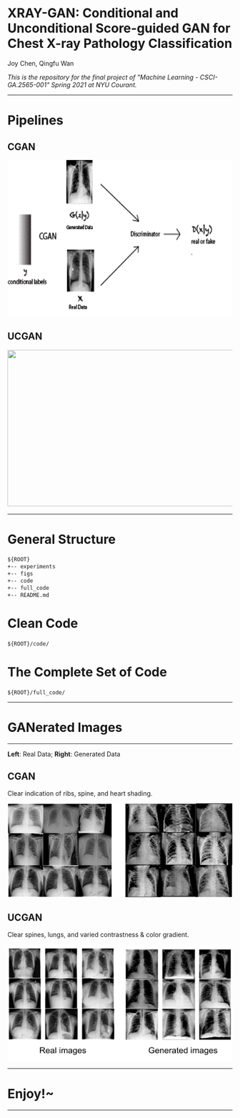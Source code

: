 
# XRAY-GAN: Conditional and Unconditional Score-guided GAN for Chest X-ray Pathology Classification

Joy Chen, Qingfu Wan



*This is the repository for the final project of "Machine Learning - CSCI-GA.2565-001" Spring 2021 at NYU Courant.* 


----


# Pipelines

   ## CGAN


<p align="center">  
<img src="figs/cgan.gif" width="600" height="350" >  
</p> 

  ## UCGAN
  
  
<p align="center">  
<img src="figs/xraygan.gif" width="600" height="350">  
</p> 

----


# General Structure

   ```
   ${ROOT}
   +-- experiments
   +-- figs   
   +-- code
   +-- full_code
   +-- README.md
   ```

# Clean Code
   
   `${ROOT}/code/`
   
# The Complete Set of Code
   
   `${ROOT}/full_code/`



----
# GANerated Images
----
   
**Left**: Real Data; **Right**: Generated Data


## CGAN

Clear indication of ribs, spine, and heart shading.

<p align="center">  
<img src="figs/cgan-image-comparison.gif" width="550" height="210">  
</p> 

## UCGAN

Clear spines, lungs, and varied contrastness \& color gradient.


<p align="center">  
<img src="figs/ucganimgs.gif" width="550" height="260">  
</p> 




----
# Enjoy!~
----
   

